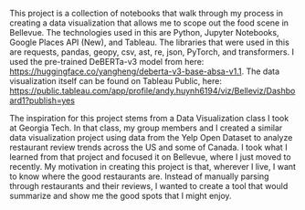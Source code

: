 This project is a collection of notebooks that walk through my process in creating a data visualization that allows me to scope out the food scene in Bellevue. The technologies used in this are Python, Jupyter Notebooks, Google Places API (New), and Tableau. The libraries that were used in this are requests, pandas, geopy, csv, ast, re, json, PyTorch, and transformers. I used the pre-trained DeBERTa-v3 model from here: https://huggingface.co/yangheng/deberta-v3-base-absa-v1.1. The data visualization itself can be found on Tableau Public, here: https://public.tableau.com/app/profile/andy.huynh6194/viz/Belleviz/Dashboard1?publish=yes

The inspiration for this project stems from a Data Visualization class I took at Georgia Tech. In that class, my group members and I created a similar data visualization project using data from the Yelp Open Dataset to analyze restaurant review trends across the US and some of Canada. I took what I learned from that project and focused it on Bellevue, where I just moved to recently. My motivation in creating this project is that, wherever I live, I want to know where the good restaurants are. Instead of manually parsing through restaurants and their reviews, I wanted to create a tool that would summarize and show me the good spots that I might enjoy.
